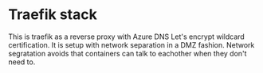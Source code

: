 # Traefik stack

This is traefik as a reverse proxy with Azure DNS Let's encrypt wildcard certification. It is setup with network separation in a DMZ fashion. Network segratation avoids that containers can talk to eachother when they don't need to.